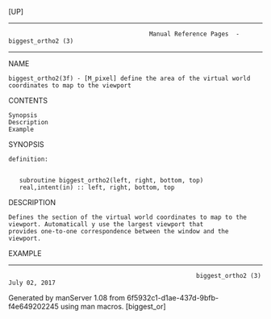 [UP]

-----------------------------------------------------------------------------------------------------------------------------------
                                           Manual Reference Pages  - biggest_ortho2 (3)
-----------------------------------------------------------------------------------------------------------------------------------
                                                                 
NAME

    biggest_ortho2(3f) - [M_pixel] define the area of the virtual world coordinates to map to the viewport

CONTENTS

    Synopsis
    Description
    Example

SYNOPSIS

    definition:


       subroutine biggest_ortho2(left, right, bottom, top)
       real,intent(in) :: left, right, bottom, top



DESCRIPTION

    Defines the section of the virtual world coordinates to map to the viewport. Automaticall y use the largest viewport that
    provides one-to-one correspondence between the window and the viewport.

EXAMPLE

-----------------------------------------------------------------------------------------------------------------------------------

                                                        biggest_ortho2 (3)                                            July 02, 2017

Generated by manServer 1.08 from 6f5932c1-d1ae-437d-9bfb-f4e649202245 using man macros.
                                                           [biggest_or]
